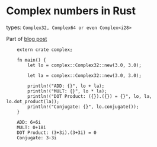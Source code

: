 #  Complex numbers in Rust

types: `Complex32, Complex64 or even Complex<i28>`

Part of [blog post](https://earvinkayonga.com/implement-complex-numbers-in-rust)

```
    extern crate complex;

    fn main() {
        let lo = complex::Complex32::new(3.0, 3.0);

        let la = complex::Complex32::new(3.0, 3.0);

        println!("ADD: {}", lo + la);
        println!("MULT: {}", lo * la);
        println!("DOT Product: ({}).({}) = {}", lo, la, lo.dot_product(la));
        println!("Conjugate: {}", lo.conjugate());
    }
```

```
    ADD: 6+6i
    MULT: 0+18i
    DOT Product: (3+3i).(3+3i) = 0
    Conjugate: 3-3i
```
